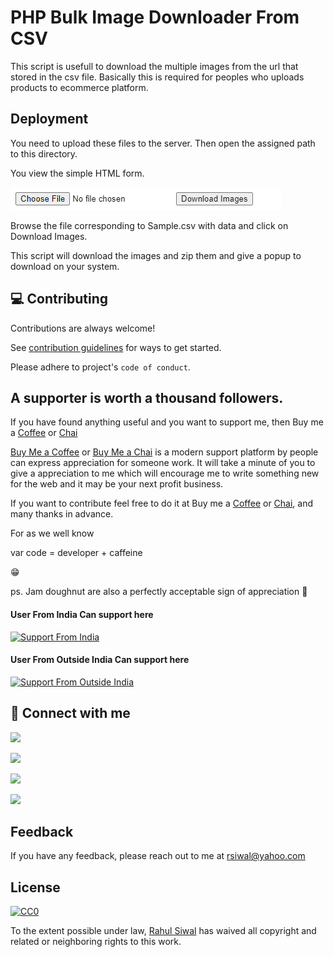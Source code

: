 
# PHP Bulk Image Downloader From CSV

This script is usefull to download the multiple images from the url that stored in the csv file.
Basically this is required for peoples who uploads products to ecommerce platform.
## Deployment

You need to upload these files to the server. Then open the assigned path to this directory.

You view the simple HTML form.

[![](screenshot.png)](https://github.com/crsiwal/PHP-Bulk-Image-Downloader-From-CSV)

Browse the file corresponding to Sample.csv with data and click on Download Images.

This script will download the images and zip them and give a popup to download on your system.

## 💻 Contributing

Contributions are always welcome!

See [contribution guidelines](contributing.md) for ways to get started.

Please adhere to project's `code of conduct`.
## A supporter is worth a thousand followers.

If you have found anything useful and you want to support me, then Buy me a [Coffee](https://www.buymeacoffee.com/rsiwal) or [Chai](https://getmechai.vercel.app/link.html?vpa=rsiwal@upi&nm=Rahul+Siwal&amt=500)

[Buy Me a Coffee](https://www.buymeacoffee.com/rsiwal) or [Buy Me a Chai](https://getmechai.vercel.app/link.html?vpa=rsiwal@upi&nm=Rahul+Siwal&amt=500) is a modern support platform by people can express appreciation for someone work. It will take a minute of you to give a appreciation to me which will encourage me to write something new for the web and it may be your next profit business.

If you want to contribute feel free to do it at Buy me a [Coffee](https://www.buymeacoffee.com/rsiwal) or [Chai](https://getmechai.vercel.app/link.html?vpa=rsiwal@upi&nm=Rahul+Siwal&amt=500), and many thanks in advance.

For as we well know

var code = developer + caffeine

😁

ps. Jam doughnut are also a perfectly acceptable sign of appreciation 🍩

#### User From India Can support here
[![Support From India](https://i.ibb.co/Xkdj83y/image-2.png)](https://getmechai.vercel.app/link.html?vpa=rsiwal@upi&nm=Rahul+Siwal&amt=500)

#### User From Outside India Can support here
[![Support From Outside India](https://img.buymeacoffee.com/button-api/?text=Buy%20a%20coffee%20for%20me&emoji=&slug=rsiwal&button_colour=FF5F5F&font_colour=ffffff&font_family=Cookie&outline_colour=000000&coffee_colour=FFDD00)](https://www.buymeacoffee.com/rsiwal)

## 🤝 Connect with me

[![](https://img.shields.io/badge/Profile-Twitter-1DA1F2?style=flat&logo=twitter&color=336791&logoColor=white)](https://www.twitter.com/rahulsiwal)

[![](https://img.shields.io/badge/Profile-Linkedin-0A66C2?style=flat&logo=linkedin&logoColor=white)](https://www.linkedin.com/in/rsiwal)

[![](https://img.shields.io/badge/Profile-Facebook-3b5998?style=flat&logo=facebook&logoColor=white)](https://www.facebook.com/rsiwal)

[![](https://img.shields.io/badge/Profile-Instagram-3f729b?style=flat&logo=instagram&logoColor=white)](https://www.instagram.com/rahulsiwal)

## Feedback

If you have any feedback, please reach out to me at rsiwal@yahoo.com


## License 

[![CC0](https://licensebuttons.net/p/zero/1.0/88x31.png)](https://creativecommons.org/publicdomain/zero/1.0/)

To the extent possible under law, [Rahul Siwal](https://github.com/crsiwal) has waived all copyright and related or neighboring rights to this work.